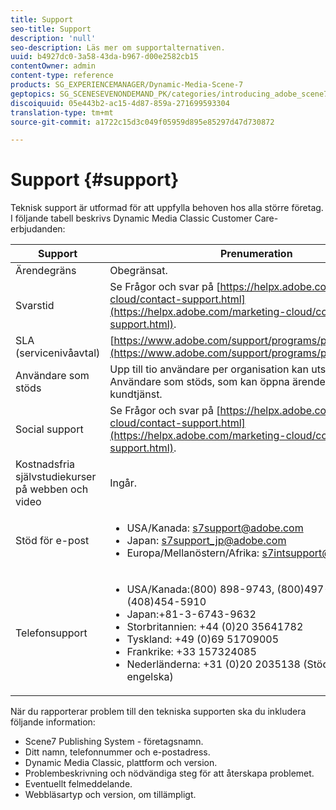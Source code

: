 ```yaml
---
title: Support
seo-title: Support
description: 'null'
seo-description: Läs mer om supportalternativen.
uuid: b4927dc0-3a58-43da-b967-d00e2582cb15
contentOwner: admin
content-type: reference
products: SG_EXPERIENCEMANAGER/Dynamic-Media-Scene-7
geptopics: SG_SCENESEVENONDEMAND_PK/categories/introducing_adobe_scene7
discoiquuid: 05e443b2-ac15-4d87-859a-271699593304
translation-type: tm+mt
source-git-commit: a1722c15d3c049f05959d895e85297d47d730872

---
```



# Support {#support}

Teknisk support är utformad för att uppfylla behoven hos alla större företag. I följande tabell beskrivs Dynamic Media Classic Customer Care-erbjudanden:

| Support | Prenumeration |
|--- |--- |
| Ärendegräns | Obegränsat. |
| Svarstid | Se Frågor och svar på [https://helpx.adobe.com/marketing-cloud/contact-support.html](https://helpx.adobe.com/marketing-cloud/contact-support.html). |
| SLA (servicenivåavtal) | [https://www.adobe.com/support/programs/policies/sla.html](https://www.adobe.com/support/programs/policies/sla.html). |
| Användare som stöds | Upp till tio användare per organisation kan utses till Användare som stöds, som kan öppna ärenden med kundtjänst. |
| Social support | Se Frågor och svar på [https://helpx.adobe.com/marketing-cloud/contact-support.html](https://helpx.adobe.com/marketing-cloud/contact-support.html). |
| Kostnadsfria självstudiekurser på webben och video | Ingår. |
| Stöd för e-post | <ul><li>USA/Kanada: s7support@adobe.com</li> <li>Japan: s7support_jp@adobe.com</li><li>Europa/Mellanöstern/Afrika: s7intsupport@adobe.com</li></ul> |
| Telefonsupport | <ul><li>USA/Kanada:(800) 898-9743, (800)497-033, (408)454-5910 </li> <li>Japan:+81-3-6743-9632 </li><li>Storbritannien: +44 (0)20 35641782</li><li>Tyskland: +49 (0)69 51709005</li><li>Frankrike: +33 157324085</li><li>Nederländerna: +31 (0)20 2035138 (Stöd för helger på engelska)</li></ul> |

När du rapporterar problem till den tekniska supporten ska du inkludera följande information:

* Scene7 Publishing System - företagsnamn.
* Ditt namn, telefonnummer och e-postadress.
* Dynamic Media Classic, plattform och version.
* Problembeskrivning och nödvändiga steg för att återskapa problemet.
* Eventuellt felmeddelande.
* Webbläsartyp och version, om tillämpligt.

